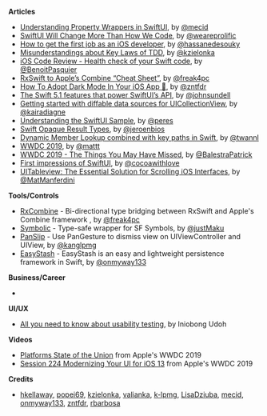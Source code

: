 **Articles**

* [Understanding Property Wrappers in SwiftUI](https://mecid.github.io/2019/06/12/understanding-property-wrappers-in-swiftui/), by [@mecid](https://twitter.com/mecid)
* [SwiftUI Will Change More Than How We Code](https://www.prolificinteractive.com/2019/06/07/swiftui-will-change-more-than-how-we-code/), by [@weareprolific](https://twitter.com/weareprolific)
* [How to get the first job as an iOS developer](https://medium.com/flawless-app-stories/14-resources-to-help-you-get-your-ios-engineering-job-1cca22cedafe), by [@hassanedesouky](https://twitter.com/hassanedesouky)
* [Misunderstandings about Key Laws of TDD](https://www.thedroidsonroids.com/blog/key-laws-of-tdd), by [@kzielonka](https://twitter.com/kzielonka)
* [iOS Code Review - Health check of your Swift code](https://benoitpasquier.com/code-review-health-check-of-swift-code/), by [@BenoitPasquier](https://twitter.com/benoitpasquier_)
* [RxSwift to Apple’s Combine “Cheat Sheet”](https://medium.com/gett-engineering/rxswift-to-apples-combine-cheat-sheet-e9ce32b14c5b), by [@freak4pc](https://twitter.com/freak4pc)
* [How To Adopt Dark Mode In Your iOS App 🌙](https://www.fivestars.blog/code/ios-dark-mode-how-to.html), by [@zntfdr](http://twitter.com/zntfdr)
* [The Swift 5.1 features that power SwiftUI’s API](https://www.swiftbysundell.com/posts/the-swift-51-features-that-power-swiftuis-api), by [@johnsundell](https://twitter.com/johnsundell)
* [Getting started with diffable data sources for UICollectionView](https://www.kairadiagne.com/2019/06/10/getting-started-with-diffable-data-sources-for-uicollectionview.html), by [@kairadiagne](https://twitter.com/kairadiagne)
* [Understanding the SwiftUI Sample​](https://ruiper.es/2019/06/09/understanding-the-swiftui-sample/), by [@peres](https://twitter.com/peres)
* [Swift Opaque Result Types](https://jeroenscode.com/swift-opaque-result-types/), by [@jeroenbios](https://twitter.com/jeroenbios)
* [Dynamic Member Lookup combined with key paths in Swift](https://www.avanderlee.com/swift/dynamic-member-lookup/), by [@twannl](https://twitter.com/twannl)
* [WWDC 2019](https://nshipster.com/wwdc-2019/), by [@mattt](https://twitter.com/mattt)
* [WWDC 2019 - The Things You May Have Missed](https://patrickbalestra.com/blog/2019/06/07/wwdc-2019-the-things-you-may-have-missed.html), by [@BalestraPatrick](https://twitter.com/BalestraPatrick)
* [First impressions of SwiftUI](https://www.cocoawithlove.com/blog/swiftui.html), by [@cocoawithlove](https://twitter.com/cocoawithlove)
* [UITableview: The Essential Solution for Scrolling iOS Interfaces](https://matteomanferdini.com/uitableview/), by [@MatManferdini](https://twitter.com/MatManferdini)

**Tools/Controls**

* [RxCombine](https://github.com/freak4pc/RxCombine) - Bi-directional type bridging between RxSwift and Apple's Combine framework , by [@freak4pc](https://twitter.com/freak4pc)
* [Symbolic](https://github.com/justMaku/Symbolic) - Type-safe wrapper for SF Symbols, by [@justMaku](https://twitter.com/justMaku)
* [PanSlip](https://github.com/k-lpmg/PanSlip) - Use PanGesture to dismiss view on UIViewController and UIView, by [@kanglpmg](https://twitter.com/kanglpmg)
* [EasyStash](https://github.com/onmyway133/EasyStash) - EasyStash is an easy and lightweight persistence framework in Swift, by [@onmyway133](https://twitter.com/onmyway133)

**Business/Career**

* 

**UI/UX**

* [All you need to know about usability testing](https://uxplanet.org/all-you-need-to-know-about-usability-testing-b754158e195f), by Iniobong Udoh

**Videos**

* [Platforms State of the Union](https://developer.apple.com/videos/play/wwdc2019/103/) from Apple's WWDC 2019
* [Session 224 Modernizing Your UI for iOS 13](https://developer.apple.com/videos/play/wwdc2019/224/) from Apple's WWDC 2019

**Credits**

* [hkellaway](https://github.com/hkellaway), [popei69](https://github.com/popei69), [kzielonka](https://github.com/kzielonka), [valianka](https://github.com/valianka), [k-lpmg](https://github.com/k-lpmg), [LisaDziuba](https://github.com/lisadziuba), [mecid](https://github.com/mecid), [onmyway133](https://github.com/onmyway133), [zntfdr](https://github.com/zntfdr), [rbarbosa](https://github.com/rbarbosa)

